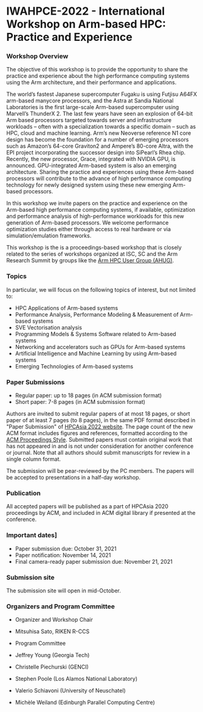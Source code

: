 # IWAHPCE-2022 - International Workshop on Arm-based HPC: Practice and Experience

### Workshop Overview
The objective of this workshop is to provide the opportunity to share the practice and experience about the high performance computing systems using the Arm architecture, and their performance and applications. 

The world’s fastest Japanese supercomputer Fugaku is using Futjisu A64FX arm-based manycore processors, and the Astra at Sandia National Laboratories is the first large-scale Arm-based supercomputer using Marvell’s ThunderX 2. The last few years have seen an explosion of 64-bit Arm based processors targeted towards server and infrastructure workloads – often with a specialization towards a specific domain – such as HPC, cloud and machine learning. Arm’s new Neoverse reference N1 core design has become the foundation for a number of emerging processors such as Amazon’s 64-core Graviton2 and Ampere’s 80-core Altra, with the EPI project incorporating the successor design into SiPearl’s Rhea chip. Recently, the new processor, Grace, integrated with NVIDIA GPU, is announced. GPU-integrated Arm-based system is also an emerging architecture.
Sharing the practice and experiences using these Arm-based processors will contribute to the advance of high performance computing technology for newly designed system using these new emerging Arm-based processors.

In this workshop we invite papers on the practice and experience on the Arm-based high performance computing systems, if available, optimization and performance analysis of high-performance workloads for this new generation of Arm-based processors. We welcome performance optimization studies either through access to real hardware or via simulation/emulation frameworks.

This workshop is the is a proceedings-based workshop that is closely related to the series of workshops organized at ISC, SC and the Arm Research Summit by groups like the [Arm HPC User Group (AHUG)](a-hug.org).

### Topics
In particular, we will focus on the following topics of interest, but not limited to:

- HPC Applications of Arm-based systems
- Performance Analysis, Performance Modeling & Measurement of Arm-based systems
- SVE Vectorisation analysis
- Programming Models & Systems Software related to Arm-based systems
- Networking and accelerators such as GPUs for Arm-based systems
- Artificial Intelligence and Machine Learning by using Arm-based systems
- Emerging Technologies of Arm-based systems

### Paper Submissions

- Regular paper: up to 18 pages (in ACM submission format)
- Short paper: 7-8 pages (in ACM submission format)

Authors are invited to submit regular papers of at most 18 pages, or short paper of at least 7 pages (to 8 pages), in the same PDF format described in "Paper Submission" of [HPCAsia 2022 website](http://sighpc.ipsj.or.jp/HPCAsia2022/). The page count of the new ACM format includes figures and references, formatted according to the [ACM Proceedings Style](http://www.acm.org/publications/proceedings-template). Submitted papers must contain original work that has not appeared in and is not under consideration for another conference or journal. Note that all authors should submit manuscripts for review in a single column format.

The submission will be pear-reviewed by the PC members.
The papers will be accepted to presentations in a half-day workshop.

### Publication
All accepted papers will be published as a part of HPCAsia 2020 proceedings by ACM, and included in ACM digital library if presented at the conference.

### Important dates]
- Paper submission due: October 31, 2021
- Paper notification: November 14, 2021
- Final camera-ready paper submission due: November 21, 2021

### Submission site
The submission site will open in mid-October.
<!-- Submissions via EasyChair [EAHPC-2021](https://easychair.org/conferences/?conf=eahpc2021).~~ -->

### Organizers and Program Committee
- Organizer and Workshop Chair
 - Mitsuhisa Sato, RIKEN R-CCS

- Program Committee
 - Jeffrey Young (Georgia Tech)
 - Christelle Piechurski (GENCI)
 - Stephen Poole (Los Alamos National Laboratory)
 - Valerio Schiavoni (University of Neuschatel)
 - Michèle Weiland (Edinburgh Parallel Computing Centre)

